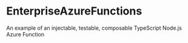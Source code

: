 # EnterpriseAzureFunctions
An example of an injectable, testable, composable TypeScript Node.js Azure Function
